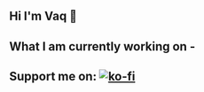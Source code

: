 ## Hi I'm Vaq 👋

## What I am currently working on - 

## Support me on: [![ko-fi](https://ko-fi.com/img/githubbutton_sm.svg)](https://ko-fi.com/Y8Y2103OCW)

<!--
**vaqqq/vaqqq** is a ✨ _special_ ✨ repository because its `README.md` (this file) appears on your GitHub profile.

Here are some ideas to get you started:

- 🔭 I’m currently working on ...
- 🌱 I’m currently learning ...
- 👯 I’m looking to collaborate on ...
- 🤔 I’m looking for help with ...
- 💬 Ask me about ...
- 📫 How to reach me: ...
- 😄 Pronouns: ...
- ⚡ Fun fact: ...
-->
